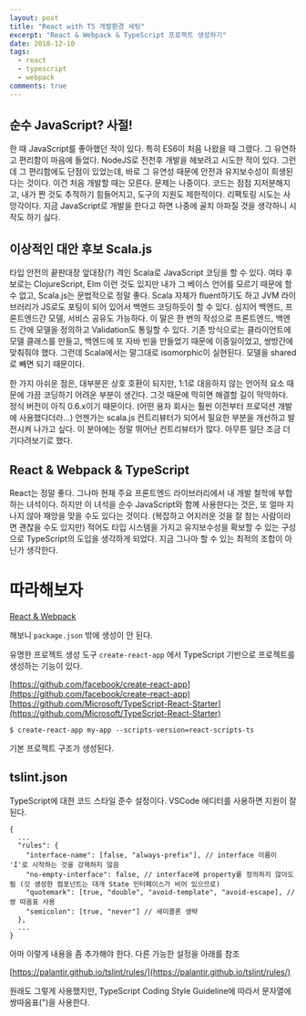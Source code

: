 ```yaml
---
layout: post
title: "React with TS 개발환경 세팅"
excerpt: "React & Webpack & TypeScript 프로젝트 생성하기"
date: 2018-12-10
tags:
  - react
  - typescript
  - webpack
comments: true
---
```


## 순수 JavaScript? 사절!

한 때 JavaScript를 좋아했던 적이 있다. 특히 ES6이 처음 나왔을 때 그랬다. 그 유연하고 편리함이 마음에 들었다. NodeJS로 전천후 개발을 헤보려고 시도한 적이 있다. 그런데 그 편리함에도 단점이 있었는데, 바로 그 유연성 때문에 안전과 유지보수성이 희생된다는 것이다. 이건 처음 개발할 때는 모른다. 문제는 나중이다. 코드는 점점 지저분해지고, 내가 짠 것도 추적하기 힘들어지고, 도구의 지원도 제한적이다. 리팩토링 시도는 사망각이다. 지금 JavaScript로 개발을 한다고 하면 나중에 골치 아파질 것을 생각하니 시작도 하기 싫다.

## 이상적인 대안 후보 Scala.js

타입 안전의 끝판대장 앞대장(?) 격인 Scala로 JavaScript 코딩을 할 수 있다. 여타 후보로는 ClojureScript, Elm 이런 것도 있지만 내가 그 베이스 언어를 모르기 때문에 할 수 없고, Scala.js는 문법적으로 정말 좋다. Scala 자체가 fluent하기도 하고 JVM 라이브러리가 JS로도 포팅이 되어 있어서 백엔드 코딩하듯이 할 수 있다. 심지어 백엔드, 프론트엔드간 모델, 서비스 공유도 가능하다. 이 말은 한 번의 작성으로 프론트엔드, 백엔드 간에 모델을 정의하고 Validation도 통일할 수 있다. 기존 방식으로는 클라이언트에 모델 클래스를 만들고, 백엔드에 또 자바 빈을 만들었기 때문에 이중일이었고, 쌍방간에 맞춰줘야 했다. 그런데 Scala에서는 말그대로 isomorphic이 실현된다. 모델을 shared로 빼면 되기 때문이다.

한 가지 아쉬운 점은, 대부분은 상호 호환이 되지만, 1:1로 대응하지 않는 언어적 요소 때문에 가끔 코딩하기 어려운 부분이 생긴다. 그것 때문에 막히면 해결할 길이 막막하다. 정식 버전이 아직 0.6.x이기 때문이다. (어떤 용자 회사는 훨씬 이전부터 프로덕션 개발에 사용했다더라...) 언젠가는 scala.js 컨트리뷰터가 되어서 필요한 부분을 개선하고 발전시켜 나가고 싶다. 이 분야에는 정말 뛰어난 컨트리뷰터가 많다. 아무튼 일단 조금 더 기다려보기로 했다.

## React & Webpack & TypeScript

React는 정말 좋다. 그나마 현재 주요 프론트엔드 라이브러리에서 내 개발 철학에 부합하는 녀석이다. 하지만 이 녀석을 순수 JavaScript와 함께 사용한다는 것은, 또 얼마 지나지 않아 재앙을 맞을 수도 있다는 것이다. (복잡하고 어지러운 것을 잘 참는 사람이라면 괜찮을 수도 있지만) 적어도 타입 시스템을 가지고 유지보수성을 확보할 수 있는 구성으로 TypeScript의 도입을 생각하게 되었다. 지금 그나마 할 수 있는 최적의 조합이 아닌가 생각한다.

# 따라해보자

[React & Webpack](https://www.typescriptlang.org/docs/handbook/react-&-webpack.html)

해보니 `package.json` 밖에 생성이 안 된다.

유명한 프로젝트 생성 도구 `create-react-app` 에서 TypeScript 기반으로 프로젝트를 생성하는 기능이 있다.

[https://github.com/facebook/create-react-app](https://github.com/facebook/create-react-app)
[https://github.com/Microsoft/TypeScript-React-Starter](https://github.com/Microsoft/TypeScript-React-Starter)

```
$ create-react-app my-app --scripts-version=react-scripts-ts
```

기본 프로젝트 구조가 생성된다.

## tslint.json

TypeScript에 대한 코드 스타일 준수 설정이다.
VSCode 에디터를 사용하면 지원이 잘 된다.

```
{
  ...
  "rules": {
    "interface-name": [false, "always-prefix"], // interface 이름이 'I'로 시작하는 것을 강제하지 않음
    "no-empty-interface": false, // interface에 property를 정의하지 않아도 됨 (갓 생성한 컴포넌트는 대개 State 인터페이스가 비어 있으므로)
    "quotemark": [true, "double", "avoid-template", "avoid-escape], // 쌍 따옴표 사용
    "semicolon": [true, "never"] // 세미콜론 생략
  },
  ...
}
```

아마 이렇게 내용을 좀 추가해야 한다.
다른 가능한 설정을 아래를 참조

[https://palantir.github.io/tslint/rules/](https://palantir.github.io/tslint/rules/)

원래도 그렇게 사용했지만, TypeScript Coding Style Guideline에 따라서 문자열에 쌍따옴표(")을 사용한다.
